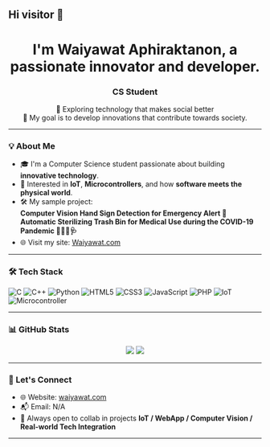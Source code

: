 ## Hi visitor 👋

<h1 align="center">I'm Waiyawat Aphiraktanon, a passionate innovator and developer.</h1>
<h3 align="center">CS Student</h3>

<p align="center">
  🔭 Exploring technology that makes social better <br/>
  🚀 My goal is to develop innovations that contribute towards society.
</p>

---

### 💡 About Me

- 🎓 I'm a Computer Science student passionate about building **innovative technology**.
- 🧠 Interested in **IoT**, **Microcontrollers**, and how **software meets the physical world**.
- 🛠️ My sample project:  
  **Computer Vision Hand Sign Detection for Emergency Alert 🚨**
  **Automatic Sterilizing Trash Bin for Medical Use during the COVID-19 Pandemic 🧑🏻‍⚕️🩺**
- 🌐 Visit my site: [Waiyawat.com](https://waiyawat.com)

---

### 🛠️ Tech Stack

![C](https://img.shields.io/badge/C-00599C?style=flat-square&logo=c&logoColor=white)
![C++](https://img.shields.io/badge/C++-00599C?style=flat-square&logo=cplusplus&logoColor=white)
![Python](https://img.shields.io/badge/Python-3776AB?style=flat-square&logo=python&logoColor=white)
![HTML5](https://img.shields.io/badge/HTML5-E34F26?style=flat-square&logo=html5&logoColor=white)
![CSS3](https://img.shields.io/badge/CSS3-1572B6?style=flat-square&logo=css3&logoColor=white)
![JavaScript](https://img.shields.io/badge/JavaScript-F7DF1E?style=flat-square&logo=javascript&logoColor=black)
![PHP](https://img.shields.io/badge/PHP-777BB4?style=flat-square&logo=php&logoColor=white)
![IoT](https://img.shields.io/badge/-IoT-blue?style=flat-square)
![Microcontroller](https://img.shields.io/badge/-Microcontroller-grey?style=flat-square)

---

### 📊 GitHub Stats

<p align="center">
  <img src="https://github-readme-stats.vercel.app/api?username=Waiyawatoppa&show_icons=true&theme=radical" />
  <img src="https://github-readme-stats.vercel.app/api/top-langs/?username=Waiyawatoppa&layout=compact&theme=radical" />
</p>

---

### 🤝 Let's Connect

- 🌐 Website: [waiyawat.com](https://waiyawat.com)
- 📬 Email: N/A
- 💬 Always open to collab in projects **IoT / WebApp / Computer Vision / Real-world Tech Integration**

---
